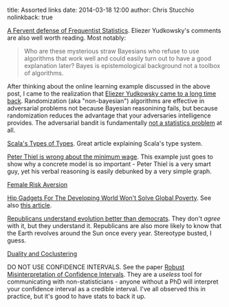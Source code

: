 title: Assorted links
date: 2014-03-18 12:00
author: Chris Stucchio
nolinkback: true





[A Fervent defense of Frequentist Statistics](http://lesswrong.com/lw/jne/a_fervent_defense_of_frequentist_statistics/). Eliezer Yudkowsky's comments are also well worth reading. Most notably:

> Who are these mysterious straw Bayesians who refuse to use algorithms that work well and could easily turn out to have a good explanation later? Bayes is epistemological background not a toolbox of algorithms.

After thinking about the online learning example discussed in the above post, I came to the realization that [Eliezer Yudkowsky came to a long time back](http://lesswrong.com/lw/vq/the_weighted_majority_algorithm/). Randomization (aka "non-bayesian") algorithms are effective in adversarial problems not because Bayesian reasonining fails, but because randomization reduces the advantage that your adversaries intelligence provides. The adversarial bandit is fundamentally [not a statistics problem](/blog/2014/adversarial_bandit_is_not_statistics_problem.html) at all.

[Scala's Types of Types](http://ktoso.github.io/scala-types-of-types/). Great article explaining Scala's type system.

[Peter Thiel is wrong about the minimum wage](http://econlog.econlib.org/archives/2014/02/the_minimum_wag_3.html?utm_source=chris_stucchio). This example just goes to show why a concrete model is so important - Peter Thiel is a very smart guy, yet his verbal reasoning is easily debunked by a very simple graph.

[Female Risk Aversion](http://blogs.reuters.com/felix-salmon/2014/02/24/charts-of-the-day-female-risk-aversion-edition/)

[Hip Gadgets For The Developing World Won't Solve Global Poverty](http://www.fastcoexist.com/3026537/hip-gadgets-arent-going-to-solve-global-poverty-stop-making-them). See also [this article](http://stayingfortea.org/2012/06/23/deflating-the-soccket-ball/?relatedposts_exclude=714).

[Republicans understand evolution better than democrats](http://www.washingtonpost.com/news/volokh-conspiracy/wp/2014/02/25/most-democrats-dont-know-it-takes-a-year-for-the-earth-to-go-around-the-sun/). They don't *agree* with it, but they understand it. Republicans are also more likely to know that the Earth revolves around the Sun once every year. Stereotype busted, I guess.

[Duality and Coclustering](http://shapeofdata.wordpress.com/2014/02/25/duality-and-coclustering/)

DO NOT USE CONFIDENCE INTERVALS. See the paper [Robust Misinterpretation of Confidence Intervals](http://www.ejwagenmakers.com/inpress/HoekstraEtAlPBR.pdf). They are a *useless* tool for communicating with non-statisticians - anyone without a PhD will interpret your confidence interval as a credible interval. I've all observed this in practice, but it's good to have stats to back it up.


